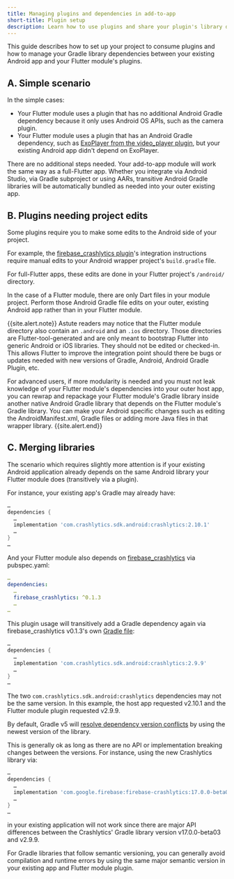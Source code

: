 ```yaml
---
title: Managing plugins and dependencies in add-to-app
short-title: Plugin setup
description: Learn how to use plugins and share your plugin's library dependencies with your existing app.
---
```


This guide describes how to set up your project to consume plugins and how to
manage your Gradle library dependencies between your existing Android app and
your Flutter module's plugins.

## A. Simple scenario

In the simple cases:

- Your Flutter module uses a plugin that has no additional Android Gradle
  dependency because it only uses Android OS APIs, such as the camera plugin.
- Your Flutter module uses a plugin that has an Android Gradle dependency,
  such as [ExoPlayer from the video_player plugin](https://github.com/flutter/plugins/blob/master/packages/video_player/video_player/android/build.gradle),
  but your existing Android app didn't depend on ExoPlayer.

There are no additional steps needed. Your add-to-app module will work the same
way as a full-Flutter app. Whether you integrate via Android Studio, via
Gradle subproject or using AARs, transitive Android Gradle libraries will be
automatically bundled as needed into your outer existing app.

## B. Plugins needing project edits

Some plugins require you to make some edits to the Android side of your project.

For example, the [firebase_crashlytics plugin](https://pub.dev/packages/firebase_crashlytics)'s
integration instructions require manual edits to your Android wrapper project's
`build.gradle` file.

For full-Flutter apps, these edits are done in your Flutter project's
`/android/` directory.

In the case of a Flutter module, there are only Dart files in your module
project. Perform those Android Gradle file edits on your outer, existing Android
app rather than in your Flutter module.

{{site.alert.note}}
Astute readers may notice that the Flutter module directory also contain
an `.android` and an `.ios` directory. Those directories are
Flutter-tool-generated and are only meant to bootstrap Flutter into generic
Android or iOS libraries. They should not be edited or checked-in. This
allows Flutter to improve the integration point should there be bugs or updates
needed with new versions of Gradle, Android, Android Gradle Plugin, etc.

For advanced users, if more modularity is needed and you must not leak knowledge
of your Flutter module's dependencies into your outer host app, you can rewrap
and repackage your Flutter module's Gradle library inside another native
Android Gradle library that depends on the Flutter module's Gradle library.
You can make your Android specific changes such as editing the
AndroidManifest.xml, Gradle files or adding more Java files in that wrapper
library.
{{site.alert.end}}

## C. Merging libraries

The scenario which requires slightly more attention is if your existing Android
application already depends on the same Android library your Flutter module
does (transitively via a plugin).

For instance, your existing app's Gradle may already have:

<!--code-excerpt "<existing app>/app/build.gradle" title-->
```gradle
…
dependencies {
  …
  implementation 'com.crashlytics.sdk.android:crashlytics:2.10.1'
  …
}
…
```

And your Flutter module also depends on [firebase_crashlytics](https://pub.dev/packages/firebase_crashlytics)
via pubspec.yaml:

<!--code-excerpt "<Flutter module>/pubspec.yaml" title-->
```yaml
…
dependencies:
  …
  firebase_crashlytics: ^0.1.3
  …
…
```

This plugin usage will transitively add a Gradle dependency again via
firebase_crashlytics v0.1.3's own [Gradle file](https://github.com/FirebaseExtended/flutterfire/blob/bdb95fcacf7cf077d162d2f267eee54a8b0be3bc/packages/firebase_crashlytics/android/build.gradle#L40):

<!--code-excerpt "<firebase_crashlytics via pub>/android/build.gradle" title-->
```gradle
…
dependencies {
  …
  implementation 'com.crashlytics.sdk.android:crashlytics:2.9.9'
  …
}
…
```

The two `com.crashlytics.sdk.android:crashlytics` dependencies may not be the same
version. In this example, the host app requested v2.10.1 and the Flutter
module plugin requested v2.9.9.

By default, Gradle v5 will [resolve dependency version conflicts](https://docs.gradle.org/current/userguide/dependency_resolution.html#sub:resolution-strategy)
by using the newest version of the library.

This is generally ok as long as there are no API or implementation breaking
changes between the versions. For instance, using the new Crashlytics library
via:

<!--code-excerpt "<existing app>/app/build.gradle" title-->
```gradle
…
dependencies {
  …
  implementation 'com.google.firebase:firebase-crashlytics:17.0.0-beta03
  …
}
…
```

in your existing application will not work since there are major API differences
between the Crashlytics' Gradle library version v17.0.0-beta03 and v2.9.9.

For Gradle libraries that follow semantic versioning, you can generally avoid
compilation and runtime errors by using the same major semantic version in your
existing app and Flutter module plugin.
